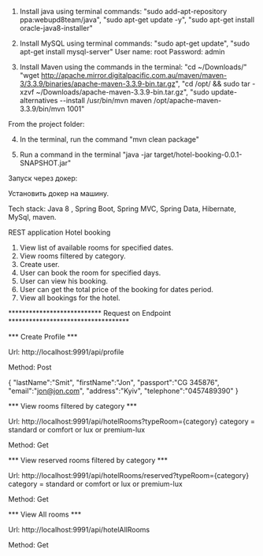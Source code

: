 1. Install java using terminal commands:
"sudo add-apt-repository ppa:webupd8team/java",
"sudo apt-get update -y",
"sudo apt-get install oracle-java8-installer"

2. Install MySQL using terminal commands:
"sudo apt-get update",
"sudo apt-get install mysql-server"
User name: root
Password: admin

3. Install Maven using the commands in the terminal:
"cd ~/Downloads/"
"wget http://apache.mirror.digitalpacific.com.au/maven/maven-3/3.3.9/binaries/apache-maven-3.3.9-bin.tar.gz",
"cd /opt/ && sudo tar -xzvf ~/Downloads/apache-maven-3.3.9-bin.tar.gz",
"sudo update-alternatives --install /usr/bin/mvn maven /opt/apache-maven-3.3.9/bin/mvn 1001"

From the project folder:

4. In the terminal, run the command "mvn clean package"

5. Run a command in the terminal "java -jar target/hotel-booking-0.0.1-SNAPSHOT.jar"

Запуск через докер:

Установить докер на машину.



Tech stack: Java 8 , Spring Boot, Spring MVC, Spring Data, Hibernate, MySql, maven.

REST application Hotel booking

1. View list of available rooms for specified dates.
2. View rooms filtered by category.
3. Create user.
4. User can book the room for specified days.
5. User can view his booking.
6. User can get the total price of the booking for dates period.
7. View all bookings for the hotel.


*************************** Request on Endpoint ***********************************

*** Create Profile ***

Url: http://localhost:9991/api/profile

Method: Post

{
   "lastName":"Smit",
   "firstName":"Jon",
   "passport":"CG 345876",
   "email":"jon@jon.com",
   "address":"Kyiv",
   "telephone":"0457489390"
}

*** View rooms filtered by category ***

Url: http://localhost:9991/api/hotelRooms?typeRoom={category}
category = standard or comfort or lux or premium-lux

Method: Get

*** View reserved rooms filtered by category ***

Url: http://localhost:9991/api/hotelRooms/reserved?typeRoom={category}
category = standard or comfort or lux or premium-lux

Method: Get

*** View All rooms ***

Url: http://localhost:9991/api/hotelAllRooms

Method: Get




